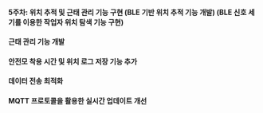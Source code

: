#### 5주차: 위치 추적 및 근태 관리 기능 구현 (BLE 기반 위치 추적 기능 개발) (BLE 신호 세기를 이용한 작업자 위치 탐색 기능 구현)

#### 근태 관리 기능 개발
#### 안전모 착용 시간 및 위치 로그 저장 기능 추가
#### 데이터 전송 최적화
#### MQTT 프로토콜을 활용한 실시간 업데이트 개선

